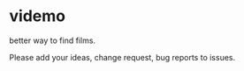 videmo
======

better way to find films.

Please add your ideas, change request, bug reports to issues.
